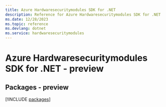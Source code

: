 ```yaml
---
title: Azure Hardwaresecuritymodules SDK for .NET
description: Reference for Azure Hardwaresecuritymodules SDK for .NET
ms.date: 12/28/2023
ms.topic: reference
ms.devlang: dotnet
ms.service: hardwaresecuritymodules
---
```

# Azure Hardwaresecuritymodules SDK for .NET - preview
## Packages - preview
[!INCLUDE [packages](hardwaresecuritymodules-index.md)]
